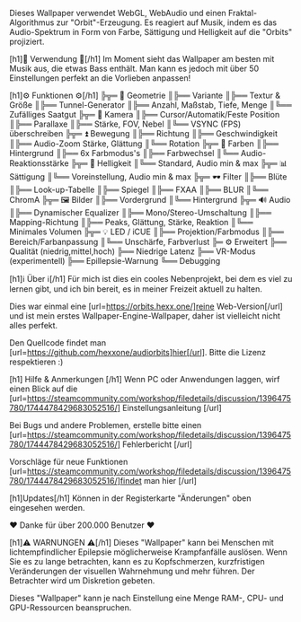 Dieses Wallpaper verwendet WebGL, WebAudio und einen Fraktal-Algorithmus zur "Orbit"-Erzeugung. Es reagiert auf Musik, indem es das Audio-Spektrum in Form von Farbe, Sättigung und Helligkeit auf die "Orbits" projiziert.

[h1]🧬 Verwendung 🧬[/h1]
Im Moment sieht das Wallpaper am besten mit Musik aus, die etwas Bass enthält.
Man kann es jedoch mit über 50 Einstellungen perfekt an die Vorlieben anpassen!

[h1]⚙️ Funktionen ⚙️[/h1]
╠╦═ 📐 Geometrie
║╠══ Variante
║╠══ Textur & Größe
║╠══ Tunnel-Generator
║╠══ Anzahl, Maßstab, Tiefe, Menge
║╚══ Zufälliges Saatgut
╠╦═ 🎥 Kamera
║╠══ Cursor/Automatik/Feste Position
║╠══ Parallaxe
║╠══ Stärke, FOV, Nebel
║╚══ VSYNC (FPS) überschreiben
╠╦═ ⏫ Bewegung
║╠══ Richtung
║╠══ Geschwindigkeit
║╠══ Audio-Zoom Stärke, Glättung
║╚══ Rotation
╠╦═ 🌈 Farben
║╠══ Hintergrund
║╠══ 6x Farbmodus's
║╠══ Farbwechsel
║╚══ Audio-Reaktionsstärke
╠╦═ 🔆 Helligkeit
║╚══ Standard, Audio min & max
╠╦═ 📊 Sättigung
║╚══ Voreinstellung, Audio min & max
╠╦═ 🕶 Filter
║╠══ Blüte
║╠══ Look-up-Tabelle
║╠══ Spiegel
║╠══ FXAA
║╠══ BLUR
║╚══ ChromA
╠╦═ 🖼 Bilder
║╠══ Vordergrund
║╚══ Hintergrund
╠╦═ 🔊 Audio
║╠══ Dynamischer Equalizer
║╠══ Mono/Stereo-Umschaltung
║╠══ Mapping-Richtung
║╠══ Peaks, Glättung, Stärke, Reaktion
║╚══ Minimales Volumen
╠╦═ 💡 LED / iCUE
║╠══ Projektion/Farbmodus
║╠══ Bereich/Farbanpassung
║╚══ Unschärfe, Farbverlust
╠═ ⚙️ Erweitert
╠══ Qualität (niedrig,mittel,hoch)
╠══ Niedrige Latenz
╠══ VR-Modus (experimentell)
╠══ Epillepsie-Warnung
╚══ Debugging

[h1]ℹ️ Über ℹ️[/h1]
Für mich ist dies ein cooles Nebenprojekt, bei dem es viel zu lernen gibt, und ich bin bereit, es in meiner Freizeit aktuell zu halten.

Dies war einmal eine [url=https://orbits.hexx.one/]reine Web-Version[/url] und ist mein erstes Wallpaper-Engine-Wallpaper, daher ist vielleicht nicht alles perfekt.

Den Quellcode findet man [url=https://github.com/hexxone/audiorbits]hier[/url]. Bitte die Lizenz respektieren :)

[h1] Hilfe & Anmerkungen [/h1]
Wenn PC oder Anwendungen laggen, wirf einen Blick auf die [url=https://steamcommunity.com/workshop/filedetails/discussion/1396475780/1744478429683052516/] Einstellungsanleitung [/url]

Bei Bugs und andere Problemen, erstelle bitte einen [url=https://steamcommunity.com/workshop/filedetails/discussion/1396475780/1744478429683052516/] Fehlerbericht [/url]

Vorschläge für neue Funktionen [url=https://steamcommunity.com/workshop/filedetails/discussion/1396475780/1744478429683052516/]findet man  hier [/url]

[h1]Updates[/h1]
Können in der Registerkarte "Änderungen" oben eingesehen werden.

❤️ Danke für über 200.000 Benutzer ❤️

[h1]⚠️ WARNUNGEN ⚠️[/h1]
Dieses "Wallpaper" kann bei Menschen mit lichtempfindlicher Epilepsie möglicherweise Krampfanfälle auslösen.
Wenn Sie es zu lange betrachten, kann es zu Kopfschmerzen, kurzfristigen Veränderungen der visuellen Wahrnehmung und mehr führen.
Der Betrachter wird um Diskretion gebeten.

Dieses "Wallpaper" kann je nach Einstellung eine Menge RAM-, CPU- und GPU-Ressourcen beanspruchen.
